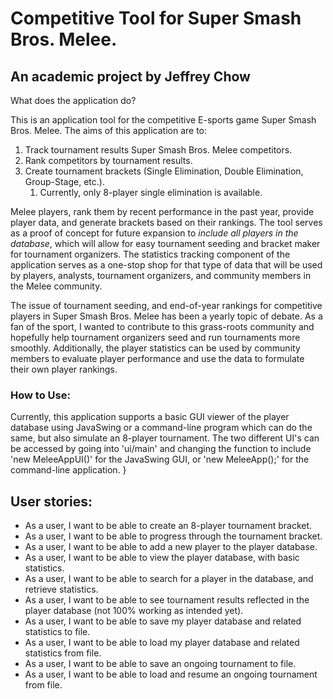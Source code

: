# Competitive Tool for Super Smash Bros. Melee.

## An academic project by Jeffrey Chow

What does the application do?

This is an application tool for the competitive E-sports game Super Smash Bros. Melee. The aims 
of this application are to:

1. Track tournament results Super Smash Bros. Melee competitors.
2. Rank competitors by tournament results.
3. Create tournament brackets (Single Elimination, Double Elimination, Group-Stage, etc.).
   1. Currently, only 8-player single elimination is available.

Melee players, rank them by recent performance in the past year, provide player data, and
generate brackets based on their rankings. The tool serves as a proof of concept for future 
expansion to *include all players in the database*, which will allow for easy tournament 
seeding and bracket maker for tournament organizers. The statistics tracking component of 
the application serves as a one-stop shop for that type of data that will be used by players,
analysts, tournament organizers, and community members in the Melee community.

The issue of tournament seeding, and end-of-year rankings for competitive players in Super
Smash Bros. Melee has been a yearly topic of debate. As a fan of the sport, I wanted to 
contribute to this grass-roots community and hopefully help tournament organizers seed and 
run tournaments more smoothly. Additionally, the player statistics can be used by community 
members to evaluate player performance and use the data to formulate their own player rankings.

### How to Use:
Currently, this application supports a basic GUI viewer of the player database using JavaSwing
or a command-line program which can do the same, but also simulate an 8-player tournament. The two
different UI's can be accessed by going into 'ui/main' and changing the function to include
'new MeleeAppUI()' for the JavaSwing GUI, or 'new MeleeApp();' for the command-line application.
}

## User stories:
- As a user, I want to be able to create an 8-player tournament bracket.
- As a user, I want to be able to progress through the tournament bracket.
- As a user, I want to be able to add a new player to the player database.
- As a user, I want to be able to view the player database, with basic statistics.
- As a user, I want to be able to search for a player in the database, and retrieve statistics.
- As a user, I want to be able to see tournament results reflected in the player database (not 100% working as intended yet).
- As a user, I want to be able to save my player database and related statistics to file.
- As a user, I want to be able to load my player database and related statistics from file.
- As a user, I want to be able to save an ongoing tournament to file.
- As a user, I want to be able to load and resume an ongoing tournament from file.